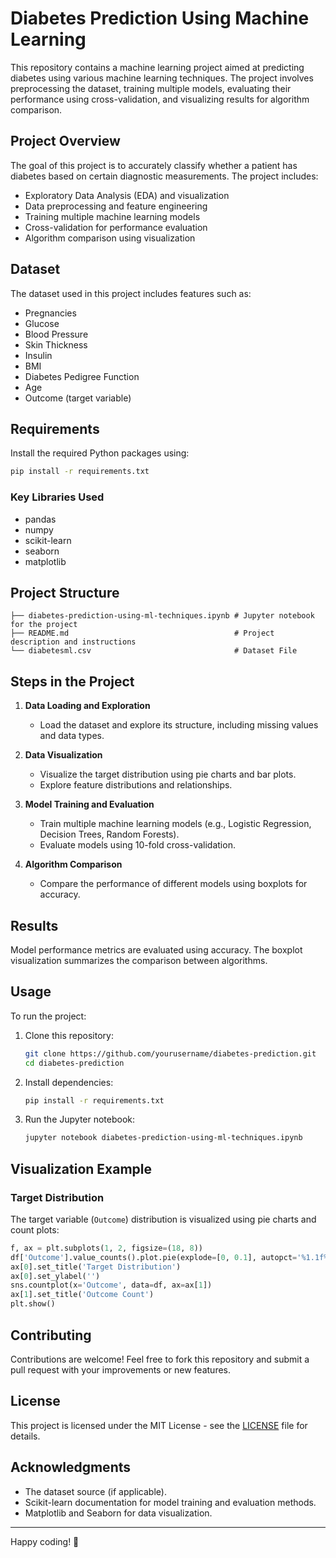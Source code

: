 # Diabetes Prediction Using Machine Learning

This repository contains a machine learning project aimed at predicting diabetes using various machine learning techniques. The project involves preprocessing the dataset, training multiple models, evaluating their performance using cross-validation, and visualizing results for algorithm comparison.

## Project Overview

The goal of this project is to accurately classify whether a patient has diabetes based on certain diagnostic measurements. The project includes:

- Exploratory Data Analysis (EDA) and visualization
- Data preprocessing and feature engineering
- Training multiple machine learning models
- Cross-validation for performance evaluation
- Algorithm comparison using visualization

## Dataset

The dataset used in this project includes features such as:
- Pregnancies
- Glucose
- Blood Pressure
- Skin Thickness
- Insulin
- BMI
- Diabetes Pedigree Function
- Age
- Outcome (target variable)

## Requirements

Install the required Python packages using:

```bash
pip install -r requirements.txt
```

### Key Libraries Used
- pandas
- numpy
- scikit-learn
- seaborn
- matplotlib

## Project Structure

```
├── diabetes-prediction-using-ml-techniques.ipynb # Jupyter notebook for the project
├── README.md                                     # Project description and instructions
└── diabetesml.csv                                # Dataset File
```

## Steps in the Project

1. **Data Loading and Exploration**
   - Load the dataset and explore its structure, including missing values and data types.

2. **Data Visualization**
   - Visualize the target distribution using pie charts and bar plots.
   - Explore feature distributions and relationships.

3. **Model Training and Evaluation**
   - Train multiple machine learning models (e.g., Logistic Regression, Decision Trees, Random Forests).
   - Evaluate models using 10-fold cross-validation.

4. **Algorithm Comparison**
   - Compare the performance of different models using boxplots for accuracy.

## Results

Model performance metrics are evaluated using accuracy. The boxplot visualization summarizes the comparison between algorithms.

## Usage

To run the project:

1. Clone this repository:

   ```bash
   git clone https://github.com/yourusername/diabetes-prediction.git
   cd diabetes-prediction
   ```

2. Install dependencies:

   ```bash
   pip install -r requirements.txt
   ```

3. Run the Jupyter notebook:

   ```bash
   jupyter notebook diabetes-prediction-using-ml-techniques.ipynb
   ```

## Visualization Example

### Target Distribution

The target variable (`Outcome`) distribution is visualized using pie charts and count plots:

```python
f, ax = plt.subplots(1, 2, figsize=(18, 8))
df['Outcome'].value_counts().plot.pie(explode=[0, 0.1], autopct='%1.1f%%', ax=ax[0], shadow=True)
ax[0].set_title('Target Distribution')
ax[0].set_ylabel('')
sns.countplot(x='Outcome', data=df, ax=ax[1])
ax[1].set_title('Outcome Count')
plt.show()
```

## Contributing

Contributions are welcome! Feel free to fork this repository and submit a pull request with your improvements or new features.

## License

This project is licensed under the MIT License - see the [LICENSE](LICENSE) file for details.

## Acknowledgments

- The dataset source (if applicable).
- Scikit-learn documentation for model training and evaluation methods.
- Matplotlib and Seaborn for data visualization.

---

Happy coding! 🚀
